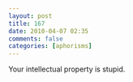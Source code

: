 ```yaml
---
layout: post
title: 167
date: 2010-04-07 02:35
comments: false
categories: [aphorisms]
---
```


Your intellectual property is stupid.
